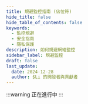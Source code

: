 ```yaml
---
title: 規避監控指南 (佔位符)
hide_title: false
hide_table_of_contents: false
keywords:
  - 監控規避
  - 安全指南
  - 隱私保護
description: 如何規避網絡監控
sidebar_label: 規避監控
draft: false
last_update:
  date: 2024-12-28
  author: $Li 的開發者與貢獻者
---
```


:::warning
正在進行中
:::
